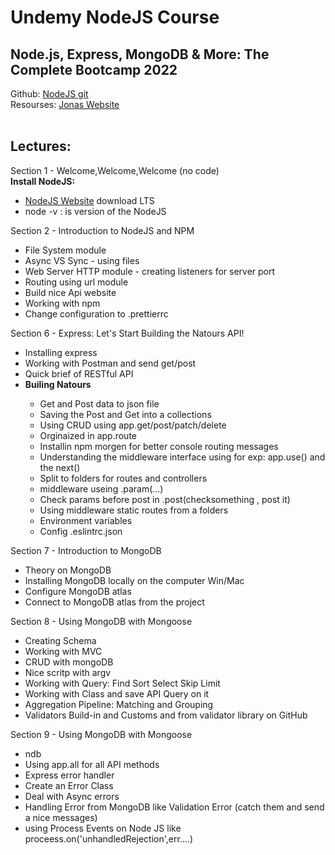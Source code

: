 <h1> Undemy NodeJS Course </h1>
<h2> Node.js, Express, MongoDB & More: The Complete Bootcamp 2022 </h2>

<span>
Github:
<a href="https://github.com/jonasschmedtmann/complete-node-bootcamp"> NodeJS git </a>
</span>
<span>
<br>
Resourses:
<a href="https://codingheroes.io/resources/">Jonas Website </a>  
</span>

<br>
<br>

<h2>Lectures: </h2>
Section 1 - Welcome,Welcome,Welcome (no code)
<br>
<span>
  <b>Install NodeJS:</b>
<ul>
  <li><a href="https://nodejs.org/en/">NodeJS Website</a> download LTS</li> 
  <li>node -v : is version of the NodeJS</li> 
</ul>
</span>
Section 2 - Introduction to NodeJS and NPM
<ul>
  <li>File System module</li> 
  <li>Async VS Sync - using files</li> 
  <li>Web Server HTTP module - creating listeners for server port</li>  
  <li>Routing using url module</li>
  <li>Build nice Api website</li>
  <li>Working with npm</li>
  <li>Change configuration to .prettierrc</li>
</ul>
Section 6 - Express: Let's Start Building the Natours API!
<ul>
  <li>Installing express</li> 
  <li>Working with Postman and send get/post</li> 
  <li>Quick brief of RESTful API</li>
  <li><b>Builing Natours</b></li>
  <ul>
    <li>Get and Post data to json file</li> 
    <li>Saving the Post and Get into a collections</li> 
    <li>Using CRUD using app.get/post/patch/delete</li> 
    <li>Orginaized in app.route</li> 
    <li>Installin npm morgen for better console routing messages</li>
    <li>Understanding the middleware interface using for exp: app.use() and the next()</li>
    <li>Split to folders for routes and controllers</li>
    <li>middleware useing .param(...)</li>
    <li>Check params before post in .post(checksomething , post it)</li>
    <li>Using middleware static routes from a folders</li>
    <li>Environment variables</li>
    <li>Config .eslintrc.json</li>
  </ul>
</ul>
Section 7 - Introduction to MongoDB
<ul>
  <li>Theory on MongoDB</li>
  <li>Installing MongoDB locally on the computer Win/Mac</li>
  <li>Configure MongoDB atlas</li>
  <li>Connect to MongoDB atlas from the project</li>
</ul>
Section 8 - Using MongoDB with Mongoose
<ul>
  <li>Creating Schema</li>
  <li>Working with MVC</li>
  <li>CRUD with mongoDB</li>
  <li>Nice scritp with argv</li>
  <li>Working with Query: Find Sort Select Skip Limit</li>
  <li>Working with Class and save API Query on it</li>
  <li>Aggregation Pipeline: Matching and Grouping</li>
  <li>Validators Build-in and Customs and from validator library on GitHub</li>
</ul>
Section 9 - Using MongoDB with Mongoose
<ul>
  <li>ndb</li>
  <li>Using app.all for all API methods</li>
  <li>Express error handler</li>
  <li>Create an Error Class</li>
  <li>Deal with Async errors</li>
  <li>Handling Error from MongoDB like Validation Error (catch them and send a nice messages)</li>
  <li>using Process Events on Node JS like proceess.on('unhandledRejection',err....)</li>
</ul>
